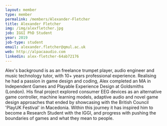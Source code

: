 ```yaml
---
layout: member
type: member
permalink: /members/Alexander-Fletcher
title: Alexander Fletcher
img: /img/alexfletcher.jpg
job: IGGI PhD Student
year: 2019
job-type: student
email: alexander.fletcher@qmul.ac.uk
web: http://alpacaaudio.com
linkedin: alex-fletcher-64ab72176
---
```


Alex's background is as an freelance trumpet player, audio engineer and music technology tutor, with 10+ years professional experience. Realising he had a passion in game design and coding, Alex completed an MA in Independent Games and Playable Experience Design at Goldsmiths (London). His final project explored consumer EEG devices as an alternative game controller, machine learning models, adaptive audio and novel game design approaches that ended by showcasing with the British Council 'PlayUK Festival' in Macedonia. Within this journey it has inspired him to become a Research Student with the IGGI, and progress with pushing the boundaries of games and what they mean to people.  
